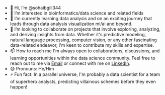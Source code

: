 - 👋 Hi, I’m @sohaibgill344
- 👀 I’m interested in bioinformatics/data science and related fields 
- 🌱 I’m currently learning data analysis and on an exciting journey that leads through data analysis visualization ml/ai and beyond.
- 💞️ I’m looking to collaborate on projects that involve exploring, analyzing, and deriving insights from data. Whether it's predictive modeling, natural language processing, computer vision, or any other fascinating data-related endeavor, I'm keen to contribute my skills and expertise.
- 📫 How to reach me I'm always open to collaborations, discussions, and learning opportunities within the data science community. Feel free to reach out to me via [Email](sohaibarshman6@gmail.com) or connect with me on [LinkedIn](www.linkedin.com/in/sohaib-arshman-19a47a20b).
- 😄 Pronouns: He/Him
- ⚡ Fun fact:  In a parallel universe, I'm probably a data scientist for a team of superhero analysts, predicting villainous schemes before they even happen!
